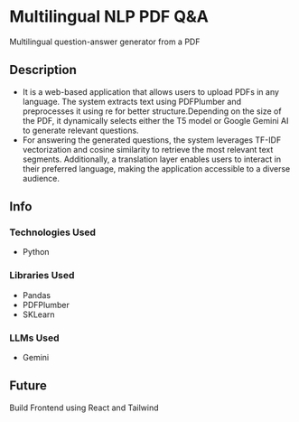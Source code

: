 #  Multilingual NLP PDF Q&A

Multilingual question-answer generator from a PDF

## Description

- It is a web-based application that allows users to upload PDFs in any language. The system extracts text using PDFPlumber and preprocesses it using re for better structure.Depending on the size of the PDF, it dynamically selects either the T5 model or Google Gemini AI to generate relevant questions.
- For answering the generated questions, the system leverages TF-IDF vectorization and cosine similarity to retrieve the most relevant text segments. Additionally, a translation layer enables users to interact in their preferred language, making the application accessible to a diverse audience.
## Info
### Technologies Used

* Python

### Libraries Used

* Pandas
* PDFPlumber
* SKLearn

### LLMs Used

* Gemini



## Future
Build Frontend using React and Tailwind 
